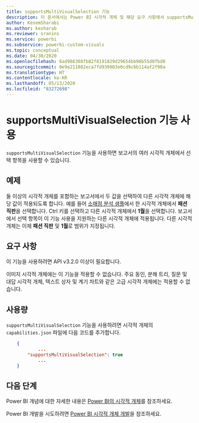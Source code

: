 ```yaml
---
title: supportsMultiVisualSelection 기능
description: 이 문서에서는 Power BI 시각적 개체 및 해당 요구 사항에서 supportsMultiVisualSelection 기능을 사용하는 방법을 설명합니다.
author: KesemSharabi
ms.author: kesharab
ms.reviewer: sranins
ms.service: powerbi
ms.subservice: powerbi-custom-visuals
ms.topic: conceptual
ms.date: 04/30/2020
ms.openlocfilehash: 6ad986308fb82f8191829d29654bb96b55d0fbd0
ms.sourcegitcommit: 0e9e211082eca7fd939803e0cd9c6b114af2f90a
ms.translationtype: HT
ms.contentlocale: ko-KR
ms.lasthandoff: 05/13/2020
ms.locfileid: "83272698"
---
```

# <a name="use-the-supportsmultivisualselection-feature"></a>supportsMultiVisualSelection 기능 사용

`supportsMultiVisualSelection` 기능을 사용하면 보고서의 여러 시각적 개체에서 선택 항목을 사용할 수 있습니다.

## <a name="example"></a>예제

둘 이상의 시각적 개체를 포함하는 보고서에서 두 값을 선택하여 다른 시각적 개체에 해당 값이 적용되도록 합니다. 예를 들어 [소매점 분석 샘플](../../create-reports/sample-retail-analysis.md)에서 한 시각적 개체에서 **패션 직판**을 선택합니다. Ctrl 키를 선택하고 다른 시각적 개체에서 **1월**을 선택합니다. 보고서에서 선택 항목이 이 기능 사용을 지원하는 다른 시각적 개체에 적용됩니다. 다른 시각적 개체는 이제 **패션 직판** 및 **1월**로 범위가 지정됩니다.

## <a name="requirements"></a>요구 사항

이 기능을 사용하려면 API v3.2.0 이상이 필요합니다.

이미지 시각적 개체에는 이 기능을 적용할 수 없습니다. 주요 동인, 분해 트리, 질문 및 대답 시각적 개체, 텍스트 상자 및 계기 차트와 같은 고급 시각적 개체에는 적용할 수 없습니다.

## <a name="usage"></a>사용량

`supportsMultiVisualSelection` 기능을 사용하려면 시각적 개체의 `capabilities.json` 파일에 다음 코드를 추가합니다.

```json
    {   
            ...
        "supportsMultiVisualSelection": true
            ...
    }
```

## <a name="next-steps"></a>다음 단계

Power BI 개념에 대한 자세한 내용은 [Power BI의 시각적 개체](power-bi-visuals-concept.md)를 참조하세요.

Power BI 개발을 시도하려면 [Power BI 시각적 개체 개발](custom-visual-develop-tutorial.md)을 참조하세요.
